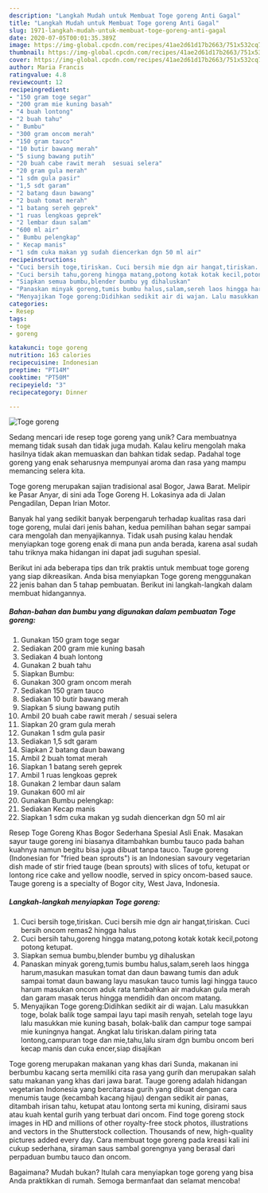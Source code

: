 ```yaml
---
description: "Langkah Mudah untuk Membuat Toge goreng Anti Gagal"
title: "Langkah Mudah untuk Membuat Toge goreng Anti Gagal"
slug: 1971-langkah-mudah-untuk-membuat-toge-goreng-anti-gagal
date: 2020-07-05T00:01:35.389Z
image: https://img-global.cpcdn.com/recipes/41ae2d61d17b2663/751x532cq70/toge-goreng-foto-resep-utama.jpg
thumbnail: https://img-global.cpcdn.com/recipes/41ae2d61d17b2663/751x532cq70/toge-goreng-foto-resep-utama.jpg
cover: https://img-global.cpcdn.com/recipes/41ae2d61d17b2663/751x532cq70/toge-goreng-foto-resep-utama.jpg
author: Maria Francis
ratingvalue: 4.8
reviewcount: 12
recipeingredient:
- "150 gram toge segar"
- "200 gram mie kuning basah"
- "4 buah lontong"
- "2 buah tahu"
- " Bumbu"
- "300 gram oncom merah"
- "150 gram tauco"
- "10 butir bawang merah"
- "5 siung bawang putih"
- "20 buah cabe rawit merah  sesuai selera"
- "20 gram gula merah"
- "1 sdm gula pasir"
- "1,5 sdt garam"
- "2 batang daun bawang"
- "2 buah tomat merah"
- "1 batang sereh geprek"
- "1 ruas lengkoas geprek"
- "2 lembar daun salam"
- "600 ml air"
- " Bumbu pelengkap"
- " Kecap manis"
- "1 sdm cuka makan yg sudah diencerkan dgn 50 ml air"
recipeinstructions:
- "Cuci bersih toge,tiriskan. Cuci bersih mie dgn air hangat,tiriskan. Cuci bersih oncom remas2 hingga halus"
- "Cuci bersih tahu,goreng hingga matang,potong kotak kotak kecil,potong potong ketupat."
- "Siapkan semua bumbu,blender bumbu yg dihaluskan"
- "Panaskan minyak goreng,tumis bumbu halus,salam,sereh laos hingga harum,masukan masukan tomat dan daun bawang tumis dan aduk sampai tomat daun bawang layu masukan tauco tumis lagi hingga tauco harum masukan oncom aduk rata tambahkan air madukan gula merah dan garam masak terus hingga mendidih dan oncom matang."
- "Menyajikan Toge goreng:Didihkan sedikit air di wajan. Lalu masukkan toge, bolak balik toge sampai layu tapi masih renyah, setelah toge layu lalu masukkan mie kuning basah, bolak-balik dan campur toge sampai mie kuningnya hangat. Angkat lalu tiriskan.dalam piring tata lontong,campuran toge dan mie,tahu,lalu siram dgn bumbu oncom beri kecap manis dan cuka encer,siap disajikan"
categories:
- Resep
tags:
- toge
- goreng

katakunci: toge goreng 
nutrition: 163 calories
recipecuisine: Indonesian
preptime: "PT14M"
cooktime: "PT50M"
recipeyield: "3"
recipecategory: Dinner

---
```



![Toge goreng](https://img-global.cpcdn.com/recipes/41ae2d61d17b2663/751x532cq70/toge-goreng-foto-resep-utama.jpg)

Sedang mencari ide resep toge goreng yang unik? Cara membuatnya memang tidak susah dan tidak juga mudah. Kalau keliru mengolah maka hasilnya tidak akan memuaskan dan bahkan tidak sedap. Padahal toge goreng yang enak seharusnya mempunyai aroma dan rasa yang mampu memancing selera kita.

Toge goreng merupakan sajian tradisional asal Bogor, Jawa Barat. Melipir ke Pasar Anyar, di sini ada Toge Goreng H. Lokasinya ada di Jalan Pengadilan, Depan Irian Motor.

Banyak hal yang sedikit banyak berpengaruh terhadap kualitas rasa dari toge goreng, mulai dari jenis bahan, kedua pemilihan bahan segar sampai cara mengolah dan menyajikannya. Tidak usah pusing kalau hendak menyiapkan toge goreng enak di mana pun anda berada, karena asal sudah tahu triknya maka hidangan ini dapat jadi suguhan spesial.


Berikut ini ada beberapa tips dan trik praktis untuk membuat toge goreng yang siap dikreasikan. Anda bisa menyiapkan Toge goreng menggunakan 22 jenis bahan dan 5 tahap pembuatan. Berikut ini langkah-langkah dalam membuat hidangannya.

<!--inarticleads1-->

##### Bahan-bahan dan bumbu yang digunakan dalam pembuatan Toge goreng:

1. Gunakan 150 gram toge segar
1. Sediakan 200 gram mie kuning basah
1. Sediakan 4 buah lontong
1. Gunakan 2 buah tahu
1. Siapkan  Bumbu:
1. Gunakan 300 gram oncom merah
1. Sediakan 150 gram tauco
1. Sediakan 10 butir bawang merah
1. Siapkan 5 siung bawang putih
1. Ambil 20 buah cabe rawit merah / sesuai selera
1. Siapkan 20 gram gula merah
1. Gunakan 1 sdm gula pasir
1. Sediakan 1,5 sdt garam
1. Siapkan 2 batang daun bawang
1. Ambil 2 buah tomat merah
1. Siapkan 1 batang sereh geprek
1. Ambil 1 ruas lengkoas geprek
1. Gunakan 2 lembar daun salam
1. Gunakan 600 ml air
1. Gunakan  Bumbu pelengkap:
1. Sediakan  Kecap manis
1. Siapkan 1 sdm cuka makan yg sudah diencerkan dgn 50 ml air


Resep Toge Goreng Khas Bogor Sederhana Spesial Asli Enak. Masakan sayur tauge goreng ini biasanya ditambahkan bumbu tauco pada bahan kuahnya namun begitu bisa juga dibuat tanpa tauco. Tauge goreng (Indonesian for &#34;fried bean sprouts&#34;) is an Indonesian savoury vegetarian dish made of stir fried tauge (bean sprouts) with slices of tofu, ketupat or lontong rice cake and yellow noodle, served in spicy oncom-based sauce. Tauge goreng is a specialty of Bogor city, West Java, Indonesia. 

<!--inarticleads2-->

##### Langkah-langkah menyiapkan Toge goreng:

1. Cuci bersih toge,tiriskan. Cuci bersih mie dgn air hangat,tiriskan. Cuci bersih oncom remas2 hingga halus
1. Cuci bersih tahu,goreng hingga matang,potong kotak kotak kecil,potong potong ketupat.
1. Siapkan semua bumbu,blender bumbu yg dihaluskan
1. Panaskan minyak goreng,tumis bumbu halus,salam,sereh laos hingga harum,masukan masukan tomat dan daun bawang tumis dan aduk sampai tomat daun bawang layu masukan tauco tumis lagi hingga tauco harum masukan oncom aduk rata tambahkan air madukan gula merah dan garam masak terus hingga mendidih dan oncom matang.
1. Menyajikan Toge goreng:Didihkan sedikit air di wajan. Lalu masukkan toge, bolak balik toge sampai layu tapi masih renyah, setelah toge layu lalu masukkan mie kuning basah, bolak-balik dan campur toge sampai mie kuningnya hangat. Angkat lalu tiriskan.dalam piring tata lontong,campuran toge dan mie,tahu,lalu siram dgn bumbu oncom beri kecap manis dan cuka encer,siap disajikan


Toge goreng merupakan makanan yang khas dari Sunda, makanan ini berbumbu kacang serta memiliki cita rasa yang gurih dan merupakan salah satu makanan yang khas dari jawa barat. Tauge goreng adalah hidangan vegetarian Indonesia yang bercitarasa gurih yang dibuat dengan cara menumis tauge (kecambah kacang hijau) dengan sedikit air panas, ditambah irisan tahu, ketupat atau lontong serta mi kuning, disirami saus atau kuah kental gurih yang terbuat dari oncom. Find toge goreng stock images in HD and millions of other royalty-free stock photos, illustrations and vectors in the Shutterstock collection. Thousands of new, high-quality pictures added every day. Cara membuat toge goreng pada kreasi kali ini cukup sederhana, siraman saus sambal gorengnya yang berasal dari perpaduan bumbu tauco dan oncom. 

Bagaimana? Mudah bukan? Itulah cara menyiapkan toge goreng yang bisa Anda praktikkan di rumah. Semoga bermanfaat dan selamat mencoba!
